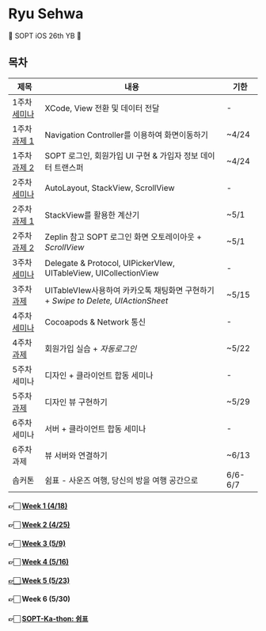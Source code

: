 # Ryu Sehwa

🌸 SOPT iOS 26th YB 🌸



## 목차

| 제목                                                         | 내용                                                         | 기한    |
| ------------------------------------------------------------ | ------------------------------------------------------------ | ------- |
| 1주차 [세미나](https://github.com/26th-SOPT-iOS/RyuSeHwa/tree/master/1st_Seminar) | XCode, View 전환 및 데이터 전달                              | -       |
| 1주차 [과제 1](https://github.com/26th-SOPT-iOS/RyuSeHwa/tree/master/1st_Assignment_Navigation) | Navigation Controller를 이용하여 화면이동하기                | ~4/24   |
| 1주차 [과제 2](https://github.com/26th-SOPT-iOS/RyuSeHwa/tree/master/1st_Assignment_Login) | SOPT 로그인, 회원가입 UI 구현 & 가입자 정보 데이터 트랜스퍼  | ~4/24   |
| 2주차 [세미나](https://github.com/26th-SOPT-iOS/RyuSeHwa/tree/master/2nd_Seminar) | AutoLayout, StackView, ScrollView                            | -       |
| 2주차 [과제 1](https://github.com/26th-SOPT-iOS/RyuSeHwa/tree/master/2nd_Assignment_Calculator) | StackView를 활용한 계산기                                    | ~5/1    |
| 2주차 [과제 2](https://github.com/26th-SOPT-iOS/RyuSeHwa/tree/master/2nd_Assignment_SOPTLogin) | Zeplin 참고 SOPT 로그인 화면 오토레이아웃 + *ScrollView*     | ~5/1    |
| 3주차 [세미나](https://github.com/26th-SOPT-iOS/RyuSeHwa/tree/master/3rd_Seminar) | Delegate & Protocol, UIPickerVIew, UITableView, UICollectionView | -       |
| 3주차 [과제](https://github.com/26th-SOPT-iOS/RyuSeHwa/tree/master/2nd_Assignment_SOPTLogin) | UITableVIew사용하여 카카오톡 채팅화면 구현하기 + *Swipe to Delete, UIActionSheet* | ~5/15   |
| 4주차 [세미나](https://github.com/26th-SOPT-iOS/RyuSeHwa/tree/master/2nd_Assignment_SOPTLogin/iOS_SecondWeek_Assignment_SOPTLogin) | Cocoapods & Network 통신                                     | -       |
| 4주차 [과제](https://github.com/26th-SOPT-iOS/RyuSeHwa/tree/master/2nd_Assignment_SOPTLogin/iOS_SecondWeek_Assignment_SOPTLogin) | 회원가입 실습 + *자동로그인*                                 | ~5/22   |
| 5주차 세미나                                                 | 디자인 + 클라이언트 합동 세미나                              | -       |
| 5주차 [과제](https://github.com/26th-SOPT-iOS/RyuSeHwa/tree/master/5th_Design_x_iOS) | 디자인 뷰 구현하기                                           | ~5/29   |
| 6주차 세미나                                                 | 서버 + 클라이언트 합동 세미나                                | -       |
| 6주차 과제                                                   | 뷰 서버와 연결하기                                           | ~6/13   |
| 솝커톤                                                       | 쉼표 - 사운즈 여행, 당신의 방을 여행 공간으로                | 6/6-6/7 |



#### 👉🏻 [Week 1 (4/18)](https://github.com/26th-SOPT-iOS/RyuSeHwa/blob/master/README/README_1.md)

#### 👉🏻 [Week 2 (4/25)](https://github.com/26th-SOPT-iOS/RyuSeHwa/blob/master/README/README_2.md)

#### 👉🏻 [Week 3 (5/9)](https://github.com/26th-SOPT-iOS/RyuSeHwa/blob/master/README/README_3.md)

#### 👉🏻 [Week 4 (5/16)](https://github.com/26th-SOPT-iOS/RyuSeHwa/blob/master/README/README_4.md)

#### [👉🏻 Week 5 (5/23)](https://github.com/26th-SOPT-iOS/RyuSeHwa/blob/master/README/README_5.md)

#### 👉🏻 Week 6 (5/30)

#### 👉🏻 [SOPT-Ka-thon: 쉼표](https://github.com/soptkathon/soptkathon-client/blob/yangjaeuk/README.md)

